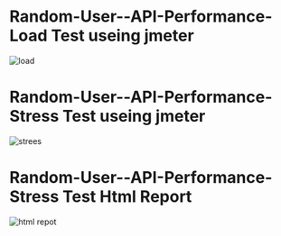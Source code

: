# Random-User--API-Performance- Load Test useing jmeter

![load](https://github.com/MdMithun14/Random-User--API-Performance-Test/assets/159123567/4ead8410-03ee-4f4a-9bae-0218b9163016)

# Random-User--API-Performance- Stress Test useing jmeter

![strees](https://github.com/MdMithun14/Random-User--API-Performance-Test/assets/159123567/f291ae76-01c8-4b73-ae2e-b8d8edf01e72)



# Random-User--API-Performance- Stress Test Html Report
![html repot](https://github.com/MdMithun14/Random-User--API-Performance-Test/assets/159123567/ccf1aac2-0c3d-4071-b0a8-2e90c384fe97)
